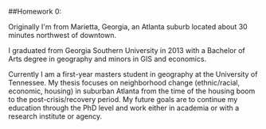 ##Homework 0:

Originally I'm from Marietta, Georgia, an Atlanta suburb located about 30 minutes northwest of downtown. 

I graduated from Georgia Southern University in 2013 with a Bachelor of Arts degree in geography and minors in GIS and economics.

Currently I am a first-year masters student in geography at the University of Tennessee. My thesis focuses on neighborhood change (ethnic/racial, economic, housing) in suburban Atlanta from the time of the housing boom to the post-crisis/recovery period. My future goals are to continue my education through the PhD level and work either in academia or with a research institute or agency.